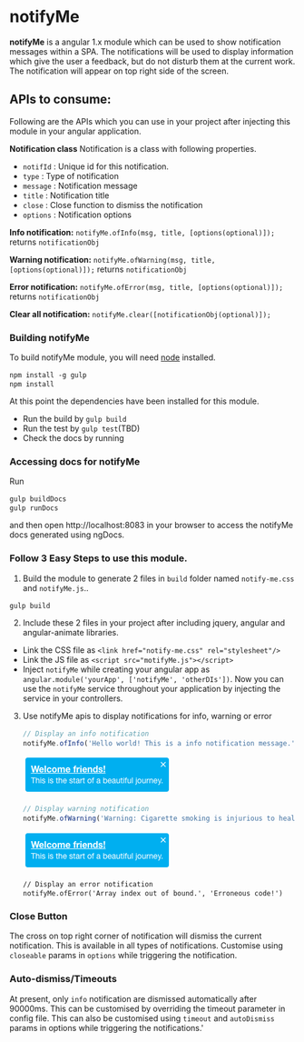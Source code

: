 # notifyMe

**notifyMe** is a angular 1.x module which can be used to show notification messages within a SPA. The notifications will be used to display information which give the user a feedback, but do not disturb them at the current work.
The notification will appear on top right side of the screen.


## APIs to consume:
Following are the APIs which you can use in your project after injecting this module in your angular application.

**Notification class**
Notification is a class with following properties.
- `notifId` : Unique id for this notification.
- `type` : Type of notification
- `message` : Notification message
- `title` : Notification title
- `close` : Close function to dismiss the notification
- `options` : Notification options

**Info notification:**
`notifyMe.ofInfo(msg, title, [options(optional)]);`
returns `notificationObj`

**Warning notification:**
`notifyMe.ofWarning(msg, title, [options(optional)]);`
returns `notificationObj`

**Error notification:**
`notifyMe.ofError(msg, title, [options(optional)]);`
returns `notificationObj`

**Clear all notification:**
`notifyMe.clear([notificationObj(optional)]);`


### Building notifyMe

To build notifyMe module, you will need [node](http://nodejs.org) installed.

```
npm install -g gulp
npm install
```
At this point the dependencies have been installed for this module.
- Run the build by `gulp build`
- Run the test by `gulp test`(TBD)
- Check the docs by running

### Accessing docs for notifyMe
Run
```
gulp buildDocs
gulp runDocs
```
and then open http://localhost:8083 in your browser to access the notifyMe docs generated using ngDocs.

### Follow 3 Easy Steps to use this module.

1. Build the module to generate 2 files in `build` folder named `notify-me.css` and `notifyMe.js`..
```
gulp build
```

2. Include these 2 files in your project after including jquery, angular and angular-animate libraries.
  - Link the CSS file as  `<link href="notify-me.css" rel="stylesheet"/>`
  - Link the JS file as  `<script src="motifyMe.js"></script>`
  - Inject `notifyMe` while creating your angular app as `angular.module('yourApp', ['notifyMe', 'otherDIs'])`. Now you can use the `notifyMe` service throughout your application by injecting the service in your controllers.

3. Use notifyMe apis to display notifications for info, warning or error
    ```js
    // Display an info notification
    notifyMe.ofInfo('Hello world! This is a info notification message.', 'Info notification title');
    ```
    ![alt text](https://github.com/ng-parth/notifyMe/raw/screenShot/img/notifyMe.ofInfo.png "abs path")

    ```js
    // Display warning notification
    notifyMe.ofWarning('Warning: Cigarette smoking is injurious to health.', 'Hazardous warning')
    ```
    ![alt text](img/notifyMe.ofInfo.png "rel path")
    ```
    // Display an error notification
    notifyMe.ofError('Array index out of bound.', 'Erroneous code!')
    ```
### Close Button

The cross on top right corner of notification will dismiss the current notification.
This is available in all types of notifications. Customise using `closeable` params in `options` while triggering the notification.

### Auto-dismiss/Timeouts
At present, only `info` notification are dismissed automatically after 90000ms.
This can be customised by overriding the timeout parameter in config file.
This can also be customised using `timeout` and `autoDismiss` params in options while triggering the notifications.'
